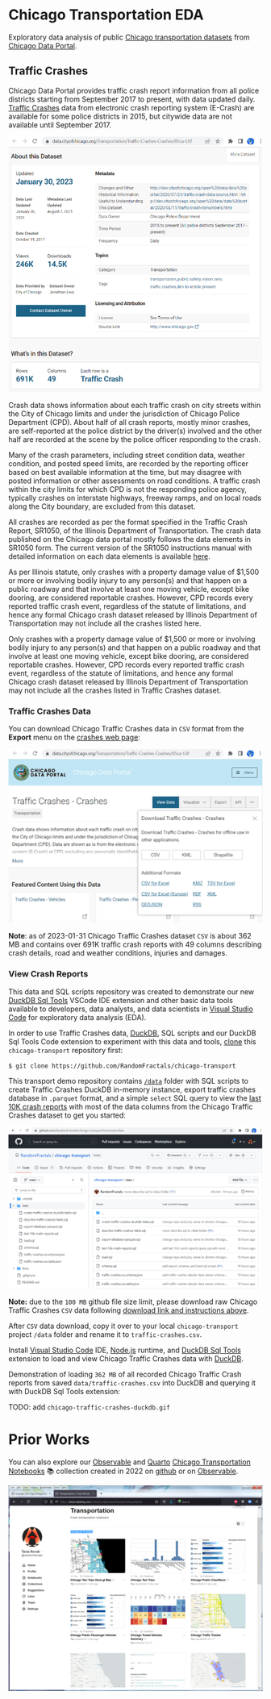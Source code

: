 # Chicago Transportation EDA

Exploratory data analysis of public [Chicago transportation datasets](https://data.cityofchicago.org/browse?category=Transportation) from [Chicago Data Portal](https://data.cityofchicago.org/).

## Traffic Crashes

Chicago Data Portal provides traffic crash report information from all police districts starting from September 2017 to present, with data updated daily. [Traffic Crashes](https://data.cityofchicago.org/Transportation/Traffic-Crashes-Crashes/85ca-t3if) data from electronic crash reporting system (E-Crash) are available for some police districts in 2015, but citywide data are not available until September 2017.

![Chicago Traffic Crashes 2015 to Present Data Info ...](https://github.com/RandomFractals/chicago-transport/blob/main/docs/images/chicago-traffic-crashes-dataset.png?raw=true
 "Chicago Traffic Crashes 2015 to Present Data Info ...")

Crash data shows information about each traffic crash on city streets within the City of Chicago limits and under the jurisdiction of Chicago Police Department (CPD). About half of all crash reports, mostly minor crashes, are self-reported at the police district by the driver(s) involved and the other half are recorded at the scene by the police officer responding to the crash.

Many of the crash parameters, including street condition data, weather condition, and posted speed limits, are recorded by the reporting officer based on best available information at the time, but may disagree with posted information or other assessments on road conditions. A traffic crash within the city limits for which CPD is not the responding police agency, typically crashes on interstate highways, freeway ramps, and on local roads along the City boundary, are excluded from this dataset.

All crashes are recorded as per the format specified in the Traffic Crash Report, SR1050, of the Illinois Department of Transportation. The crash data published on the Chicago data portal mostly follows the data elements in SR1050 form. The current version of the SR1050 instructions manual with detailed information on each data elements is available [here](https://idot.illinois.gov/Assets/uploads/files/Transportation-System/Manuals-Guides-&-Handbooks/Safety/Illinois%20Traffic%20Crash%20Report%20SR%201050%20Instruction%20Manual%202019.pdf).

As per Illinois statute, only crashes with a property damage value of $1,500 or more or involving bodily injury to any person(s) and that happen on a public roadway and that involve at least one moving vehicle, except bike dooring, are considered reportable crashes. However, CPD records every reported traffic crash event, regardless of the statute of limitations, and hence any formal Chicago crash dataset released by Illinois Department of Transportation may not include all the crashes listed here.

Only crashes with a property damage value of $1,500 or more or involving bodily injury to any person(s) and that happen on a public roadway and that involve at least one moving vehicle, except bike dooring, are considered reportable crashes. However, CPD records every reported traffic crash event, regardless of the statute of limitations, and hence any formal Chicago crash dataset released by Illinois Department of Transportation may not include all the crashes listed in Traffic Crashes dataset.

### Traffic Crashes Data

You can download Chicago Traffic Crashes data in `CSV` format from the **Export** menu on the [crashes web page](https://data.cityofchicago.org/Transportation/Traffic-Crashes-Crashes/85ca-t3if):

![Chicago Traffic Crashes Data Download](https://github.com/RandomFractals/chicago-transport/blob/main/docs/images/chicago-traffic-crashes-data-export.png?raw=true
 "Chicago Traffic Crashes Data Download")

**Note**: as of 2023-01-31 Chicago Traffic Crashes dataset `CSV` is about 362 MB and contains over 691K traffic crash reports with 49 columns describing crash details, road and weather conditions, injuries and damages.

### View Crash Reports

This data and SQL scripts repository was created to demonstrate our new [DuckDB Sql Tools](https://marketplace.visualstudio.com/items?itemName=RandomFractalsInc.duckdb-sql-tools) VSCode IDE extension and other basic data tools available to developers, data analysts, and data scientists in [Visual Studio Code](https://code.visualstudio.com/) for exploratory data analysis (EDA).

In order to use Traffic Crashes data, [DuckDB](https://duckdb.org/), SQL scripts and our DuckDB Sql Tools Code extension to experiment with this data and tools, [clone](https://docs.github.com/en/repositories/creating-and-managing-repositories/cloning-a-repository) this `chicago-transport` repository first:

```
$ git clone https://github.com/RandomFractals/chicago-transport
```

This transport demo repository contains [`/data`](https://github.com/RandomFractals/chicago-transport/tree/main/data) folder with SQL scripts to create Traffic Crashes DuckDB in-memory instance, export traffic crashes database in `.parquet` format, and a simple `select` SQL query to view the [last 10K crash reports](https://github.com/RandomFractals/chicago-transport/blob/main/data/last-10k-crash-reports.sql) with most of the data columns from the Chicago Traffic Crashes dataset to get you started:

![Chicago Transport Data Folder](https://github.com/RandomFractals/chicago-transport/blob/main/docs/images/chicago-transport-data-folder.png?raw=true
 "Chicago Transport Data Folder")

**Note:** due to the `100 MB` github file size limit, please download raw Chicago Traffic Crashes `CSV` data following [download link and instructions above](https://github.com/RandomFractals/chicago-transport#traffic-crashes-data).

After `CSV` data download, copy it over to your local `chicago-transport` project `/data` folder and rename it to `traffic-crashes.csv`.

Install [Visual Studio Code](https://code.visualstudio.com/) IDE, [Node.js](https://nodejs.org/en/) runtime, and [DuckDB Sql Tools](https://marketplace.visualstudio.com/items?itemName=RandomFractalsInc.duckdb-sql-tools) extension to load and view Chicago Traffic Crashes data with [DuckDB](https://duckdb.org/docs/guides/index).

Demonstration of loading `362 MB` of all recorded Chicago Traffic Crash reports from saved `data/traffic-crashes.csv` into DuckDB and querying it with DuckDB Sql Tools extension:

TODO: add `chicago-traffic-crashes-duckdb.gif`

# Prior Works

You can also explore our [Observable](https://github.com/RandomFractals/Chicago-transportation-notebooks/tree/main/notebooks/observable) and [Quarto](https://github.com/RandomFractals/Chicago-transportation-notebooks/tree/main/notebooks/quarto) [Chicago Transportation Notebooks](https://github.com/RandomFractals/Chicago-transportation-notebooks) 📚 collection created in 2022 on [github](https://github.com/RandomFractals/Chicago-transportation-notebooks) or on [Observable](https://observablehq.com/collection/@randomfractals/transportation).

![Chicago Transportation Notebooks 📚 Collection](https://github.com/RandomFractals/Chicago-transportation-notebooks/blob/main/docs/images/chicago-transportation-notebooks-collection.png?raw=true
 "Chicago Transportation Notebooks 📚 Collection")
